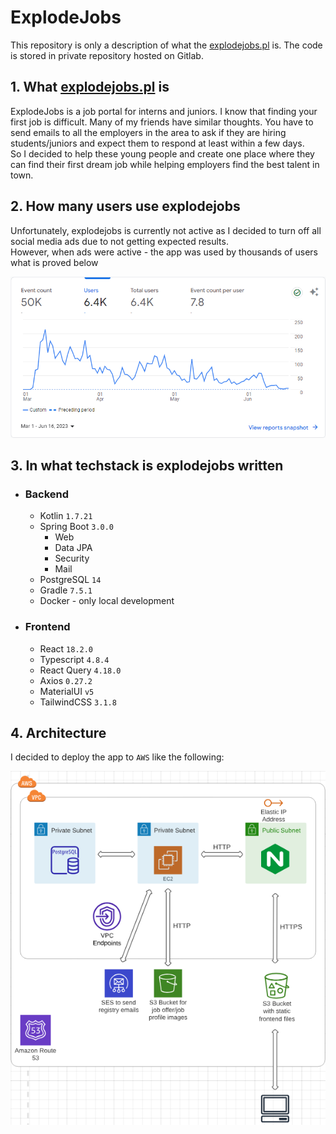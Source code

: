 # ExplodeJobs

This repository is only a description of what the [explodejobs.pl](https://explodejobs.pl) is. The
code is stored in private repository hosted on Gitlab.

## 1. What [explodejobs.pl](https://explodejobs.pl) is
ExplodeJobs is a job portal for interns and juniors. I know that finding your first job 
is difficult. Many of my friends have similar thoughts. You have to send emails to 
all the employers in the area to ask if they are hiring students/juniors and expect them to respond at least within a few days.
</br>So I decided to help these young people and create one place where they can find their first dream job
while helping employers find the best talent in town.


## 2. How many users use explodejobs
Unfortunately, explodejobs is currently not active as I decided to turn off all social media ads due to not getting
expected results.
</br>However, when ads were active - the app was used by thousands of users what is proved below

![Google Analytics](images/google-analytics.png)

## 3. In what techstack is explodejobs written
 - ### Backend
    - Kotlin `1.7.21`
    - Spring Boot `3.0.0`
      - Web
      - Data JPA
      - Security
      - Mail
    - PostgreSQL `14`
    - Gradle `7.5.1`
    - Docker - only local development
 - ### Frontend
    - React `18.2.0`
    - Typescript `4.8.4` 
    - React Query `4.18.0` 
    - Axios `0.27.2` 
    - MaterialUI `v5`
    - TailwindCSS `3.1.8`

## 4. Architecture
I decided to deploy the app to `AWS` like the following:

![ARCH](images/explodejobs-arch.png)
